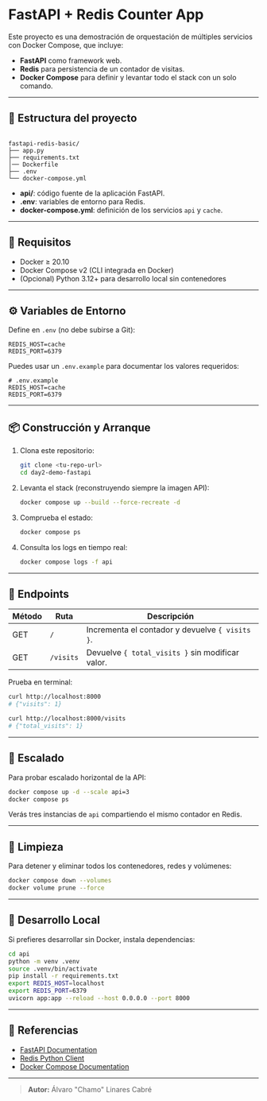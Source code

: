 # FastAPI + Redis Counter App

Este proyecto es una demostración de orquestación de múltiples servicios con Docker Compose, que incluye:

- **FastAPI** como framework web.
- **Redis** para persistencia de un contador de visitas.
- **Docker Compose** para definir y levantar todo el stack con un solo comando.

---

## 📁 Estructura del proyecto

```

fastapi-redis-basic/
├── app.py
├── requirements.txt
│── Dockerfile
├── .env
└── docker-compose.yml

````

- **api/**: código fuente de la aplicación FastAPI.  
- **.env**: variables de entorno para Redis.  
- **docker-compose.yml**: definición de los servicios `api` y `cache`.  

---

## 🚀 Requisitos

- Docker ≥ 20.10  
- Docker Compose v2 (CLI integrada en Docker)  
- (Opcional) Python 3.12+ para desarrollo local sin contenedores  

---

## ⚙️ Variables de Entorno

Define en `.env` (no debe subirse a Git):

```dotenv
REDIS_HOST=cache
REDIS_PORT=6379
````

Puedes usar un `.env.example` para documentar los valores requeridos:

```dotenv
# .env.example
REDIS_HOST=cache
REDIS_PORT=6379
```

---

## 📦 Construcción y Arranque

1. Clona este repositorio:

   ```bash
   git clone <tu-repo-url>
   cd day2-demo-fastapi
   ```

2. Levanta el stack (reconstruyendo siempre la imagen API):

   ```bash
   docker compose up --build --force-recreate -d
   ```

3. Comprueba el estado:

   ```bash
   docker compose ps
   ```

4. Consulta los logs en tiempo real:

   ```bash
   docker compose logs -f api
   ```

---

## 🔗 Endpoints

| Método | Ruta      | Descripción                                      |
| ------ | --------- | ------------------------------------------------ |
| GET    | `/`       | Incrementa el contador y devuelve `{ visits }`.  |
| GET    | `/visits` | Devuelve `{ total_visits }` sin modificar valor. |

Prueba en terminal:

```bash
curl http://localhost:8000
# {"visits": 1}

curl http://localhost:8000/visits
# {"total_visits": 1}
```

---

## 🔄 Escalado

Para probar escalado horizontal de la API:

```bash
docker compose up -d --scale api=3
docker compose ps
```

Verás tres instancias de `api` compartiendo el mismo contador en Redis.

---

## 🧹 Limpieza

Para detener y eliminar todos los contenedores, redes y volúmenes:

```bash
docker compose down --volumes
docker volume prune --force
```

---

## 🔧 Desarrollo Local

Si prefieres desarrollar sin Docker, instala dependencias:

```bash
cd api
python -m venv .venv
source .venv/bin/activate
pip install -r requirements.txt
export REDIS_HOST=localhost
export REDIS_PORT=6379
uvicorn app:app --reload --host 0.0.0.0 --port 8000
```

---

## 📖 Referencias

* [FastAPI Documentation](https://fastapi.tiangolo.com/)
* [Redis Python Client](https://pypi.org/project/redis/)
* [Docker Compose Documentation](https://docs.docker.com/compose/)

---

> **Autor:** Álvaro "Chamo" Linares Cabré
